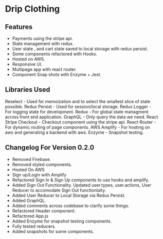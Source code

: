 # Drip Clothing

## Features
- Payments using the stripe api.
- State management with redux.
- User state , and cart state saved to local storage with redux persist.
- Some components refactored with Hooks.
- Hosted on AWS.
- Responsive UI.
- Multipage app with react router.
- Component Snap shots with Enzyme + Jest.




## Libraries Used
Reselect - Used for memoization and to select the smallest slice of state possible.
Redux Persist - Used for session/local storage.
Redux Logger - For logging state for development.
Redux - For global state managment across front end application.
GraphQL - Only query the data we need.
React Stripe Checkout - Checkout component using the stripe api.
React Router - For dynamic routing of page components.
AWS Amplify - For hosting on aws and generating a backend with aws.
Enzyme - Snapshot testing.

## Changelog For Version 0.2.0
- Removed Firebase.
- Removed styled components.
- Hosted On AWS
- Sign up/Login with Amplify
- Refactored Sign In & Sign Up components to use hooks and amplify.
- Added Sign Out Functionality. Updated user.types, user.actions, User Reducer to accomodate Sign Out functionlaity.
- Added User Reducer to Local Storage via Redux Persist.
- Added GraphQL.
- Added comments across codebase to clarify some things.
- Refactored Header component.
- Refactored App.js
- Added Enzyme for snapshot testing components.
- Fully tested reducers.
- Added snapshots for some components.
